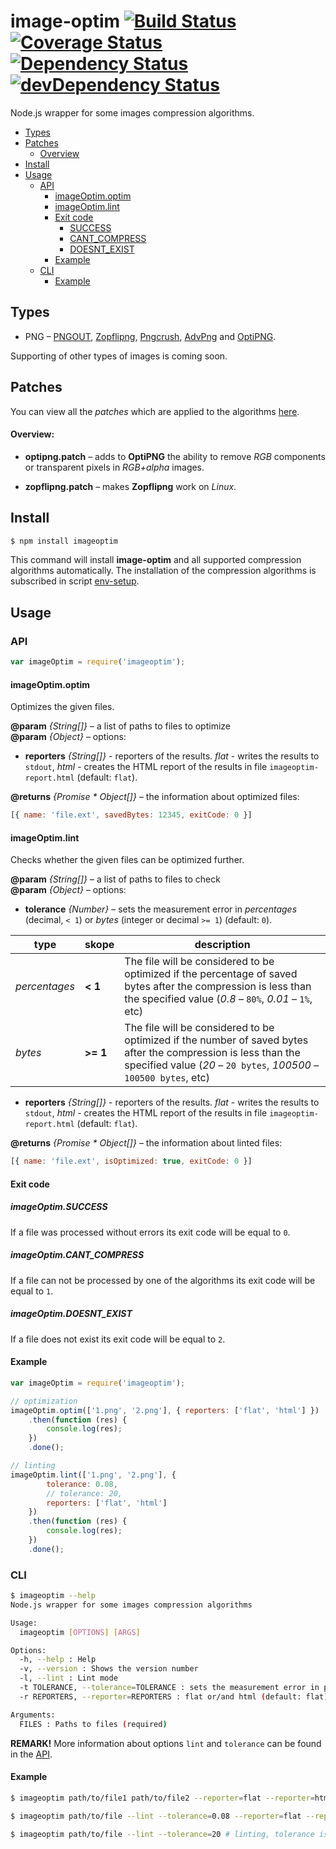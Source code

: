 # image-optim [![Build Status](https://travis-ci.org/eGavr/image-optim.svg)](https://travis-ci.org/eGavr/image-optim) [![Coverage Status](https://coveralls.io/repos/eGavr/image-optim/badge.svg?branch=master)](https://coveralls.io/r/eGavr/image-optim?branch=master) [![Dependency Status](https://david-dm.org/eGavr/image-optim.svg)](https://david-dm.org/eGavr/image-optim) [![devDependency Status](https://david-dm.org/eGavr/image-optim/dev-status.svg)](https://david-dm.org/eGavr/image-optim#info=devDependencies)

Node.js wrapper for some images compression algorithms.

<!-- TOC -->
- [Types](#types)
- [Patches](#patches)
  - [Overview](#overview)
- [Install](#install)
- [Usage](#usage)
  - [API](#api)
    - [imageOptim.optim](#imageoptimoptim)
    - [imageOptim.lint](#imageoptimlint)
    - [Exit code](#exit-code)
      - [SUCCESS](#imageoptimsuccess)
      - [CANT_COMPRESS](#imageoptimcant_compress)
      - [DOESNT_EXIST](#imageoptimdoesnt_exist)
    - [Example](#example)
  - [CLI](#cli)
    - [Example](#example-1)

<!-- TOC END -->

## Types

* PNG – [PNGOUT](http://www.advsys.net/ken/util/pngout.htm), [Zopflipng](https://github.com/pornel/zopfli), [Pngcrush](http://pmt.sourceforge.net/pngcrush/), [AdvPng](http://advancemame.sourceforge.net/doc-advpng.html) and [OptiPNG](http://optipng.sourceforge.net/).

Supporting of other types of images is coming soon.

## Patches

You can view all the _patches_ which are applied to the algorithms [here](https://github.com/eGavr/image-optim/tree/master/patch).

<!-- TOC:display:Overview -->
#### Overview:

* **optipng.patch** – adds to **OptiPNG** the ability to remove _RGB_ components or transparent pixels in _RGB+alpha_ images.

* **zopflipng.patch** – makes **Zopflipng** work on _Linux_.

## Install

```bash
$ npm install imageoptim
```

This command will install **image-optim** and all supported compression algorithms automatically. The installation of the compression algorithms is subscribed in script [env-setup](https://github.com/eGavr/image-optim/blob/master/env/env-setup).

## Usage

### API

```js
var imageOptim = require('imageoptim');
```

#### imageOptim.optim

Optimizes the given files.

**@param** *{String[]}* – a list of paths to files to optimize<br>
**@param** *{Object}* – options:<br>

  * **reporters** *{String[]}* - reporters of the results. _flat_ - writes the results to `stdout`, _html_ - creates the HTML report of the results in file `imageoptim-report.html` (default: `flat`).

**@returns** *{Promise * Object[]}* – the information about optimized files:<br>

```js
[{ name: 'file.ext', savedBytes: 12345, exitCode: 0 }]
```

#### imageOptim.lint

Checks whether the given files can be optimized further.

**@param** *{String[]}* – a list of paths to files to check<br>
**@param** *{Object}* – options:<br>

  * **tolerance** *{Number}* – sets the measurement error in _percentages_ (decimal, `< 1`) or _bytes_ (integer or decimal `>= 1`) (default: `0`).

type | skope | description
--- | --- | ---
_percentages_ | **< 1** | The file will be considered to be optimized if the percentage of saved bytes after the compression is less than the specified value (_0.8_ – `80%`, _0.01_ – `1%`, etc)
_bytes_ | **>= 1** | The file will be considered to be optimized if the number of saved bytes after the compression is less than the specified value (_20_ – `20 bytes`, _100500_ – `100500 bytes`, etc)

  * **reporters** *{String[]}* - reporters of the results. _flat_ - writes the results to `stdout`, _html_ - creates the HTML report of the results in file `imageoptim-report.html` (default: `flat`).

**@returns** *{Promise * Object[]}* – the information about linted files:<br>

```js
[{ name: 'file.ext', isOptimized: true, exitCode: 0 }]
```

#### Exit code

<!-- TOC:display:SUCCESS -->
##### imageOptim.SUCCESS

If a file was processed without errors its exit code will be equal to `0`.

<!-- TOC:display:CANT_COMPRESS -->
##### imageOptim.CANT_COMPRESS

If a file can not be processed by one of the algorithms its exit code will be equal to `1`.

<!-- TOC:display:DOESNT_EXIST -->
##### imageOptim.DOESNT_EXIST

If a file does not exist its exit code will be equal to `2`.

#### Example

```js
var imageOptim = require('imageoptim');

// optimization
imageOptim.optim(['1.png', '2.png'], { reporters: ['flat', 'html'] })
    .then(function (res) {
        console.log(res);
    })
    .done();

// linting
imageOptim.lint(['1.png', '2.png'], {
        tolerance: 0.08,
        // tolerance: 20,
        reporters: ['flat', 'html']
    })
    .then(function (res) {
        console.log(res);
    })
    .done();
```

### CLI

```bash
$ imageoptim --help
Node.js wrapper for some images compression algorithms

Usage:
  imageoptim [OPTIONS] [ARGS]

Options:
  -h, --help : Help
  -v, --version : Shows the version number
  -l, --lint : Lint mode
  -t TOLERANCE, --tolerance=TOLERANCE : sets the measurement error in percentages or bytes (default: 0)
  -r REPORTERS, --reporter=REPORTERS : flat or/and html (default: flat)

Arguments:
  FILES : Paths to files (required)
```

**REMARK!** More information about options `lint` and `tolerance` can be found in the [API](#imageoptimlint).

#### Example

```bash
$ imageoptim path/to/file1 path/to/file2 --reporter=flat --reporter=html # optimization

$ imageoptim path/to/file --lint --tolerance=0.08 --reporter=flat --reporter=html # linting, tolerance is `8%`

$ imageoptim path/to/file --lint --tolerance=20 # linting, tolerance is `20 bytes`
```
